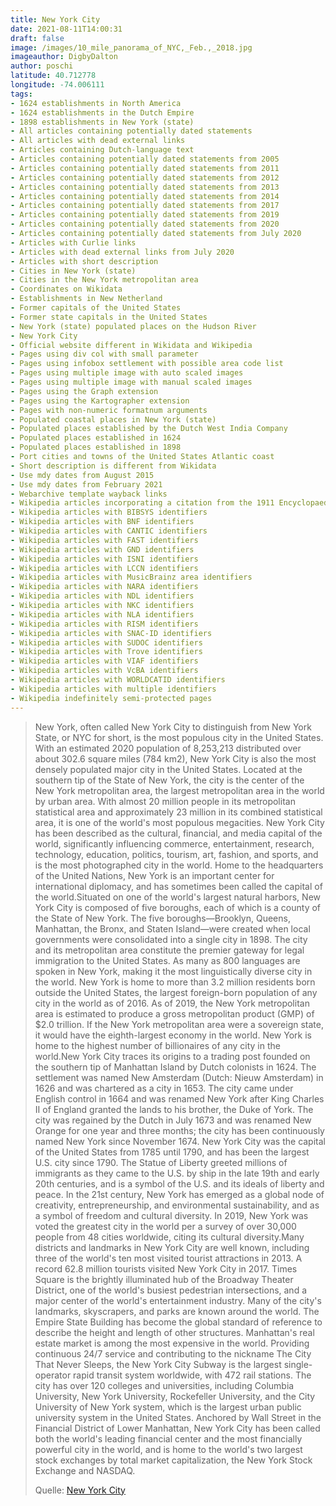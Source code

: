 ```yaml
---
title: New York City
date: 2021-08-11T14:00:31
draft: false
image: /images/10_mile_panorama_of_NYC,_Feb.,_2018.jpg
imageauthor: DigbyDalton
author: poschi
latitude: 40.712778
longitude: -74.006111
tags: 
- 1624 establishments in North America
- 1624 establishments in the Dutch Empire
- 1898 establishments in New York (state)
- All articles containing potentially dated statements
- All articles with dead external links
- Articles containing Dutch-language text
- Articles containing potentially dated statements from 2005
- Articles containing potentially dated statements from 2011
- Articles containing potentially dated statements from 2012
- Articles containing potentially dated statements from 2013
- Articles containing potentially dated statements from 2014
- Articles containing potentially dated statements from 2017
- Articles containing potentially dated statements from 2019
- Articles containing potentially dated statements from 2020
- Articles containing potentially dated statements from July 2020
- Articles with Curlie links
- Articles with dead external links from July 2020
- Articles with short description
- Cities in New York (state)
- Cities in the New York metropolitan area
- Coordinates on Wikidata
- Establishments in New Netherland
- Former capitals of the United States
- Former state capitals in the United States
- New York (state) populated places on the Hudson River
- New York City
- Official website different in Wikidata and Wikipedia
- Pages using div col with small parameter
- Pages using infobox settlement with possible area code list
- Pages using multiple image with auto scaled images
- Pages using multiple image with manual scaled images
- Pages using the Graph extension
- Pages using the Kartographer extension
- Pages with non-numeric formatnum arguments
- Populated coastal places in New York (state)
- Populated places established by the Dutch West India Company
- Populated places established in 1624
- Populated places established in 1898
- Port cities and towns of the United States Atlantic coast
- Short description is different from Wikidata
- Use mdy dates from August 2015
- Use mdy dates from February 2021
- Webarchive template wayback links
- Wikipedia articles incorporating a citation from the 1911 Encyclopaedia Britannica with Wikisource reference
- Wikipedia articles with BIBSYS identifiers
- Wikipedia articles with BNF identifiers
- Wikipedia articles with CANTIC identifiers
- Wikipedia articles with FAST identifiers
- Wikipedia articles with GND identifiers
- Wikipedia articles with ISNI identifiers
- Wikipedia articles with LCCN identifiers
- Wikipedia articles with MusicBrainz area identifiers
- Wikipedia articles with NARA identifiers
- Wikipedia articles with NDL identifiers
- Wikipedia articles with NKC identifiers
- Wikipedia articles with NLA identifiers
- Wikipedia articles with RISM identifiers
- Wikipedia articles with SNAC-ID identifiers
- Wikipedia articles with SUDOC identifiers
- Wikipedia articles with Trove identifiers
- Wikipedia articles with VIAF identifiers
- Wikipedia articles with VcBA identifiers
- Wikipedia articles with WORLDCATID identifiers
- Wikipedia articles with multiple identifiers
- Wikipedia indefinitely semi-protected pages
---
```




> New York, often called New York City to distinguish from New York State, or
> NYC for short, is the most populous city in the United States. With an
> estimated 2020 population of 8,253,213 distributed over about 302.6 square
> miles (784 km2), New York City is also the most densely populated major city
> in the United States. Located at the southern tip of the State of New York,
> the city is the center of the New York metropolitan area, the largest
> metropolitan area in the world by urban area. With almost 20 million people in
> its metropolitan statistical area and approximately 23 million in its combined
> statistical area, it is one of the world's most populous megacities. New York
> City has been described as the cultural, financial, and media capital of the
> world, significantly influencing commerce, entertainment, research,
> technology, education, politics, tourism, art, fashion, and sports, and is the
> most photographed city in the world. Home to the headquarters of the United
> Nations, New York is an important center for international diplomacy, and has
> sometimes been called the capital of the world.Situated on one of the world's
> largest natural harbors, New York City is composed of five boroughs, each of
> which is a county of the State of New York. The five boroughs—Brooklyn,
> Queens, Manhattan, the Bronx, and Staten Island—were created when local
> governments were consolidated into a single city in 1898. The city and its
> metropolitan area constitute the premier gateway for legal immigration to the
> United States. As many as 800 languages are spoken in New York, making it the
> most linguistically diverse city in the world. New York is home to more than
> 3.2 million residents born outside the United States, the largest foreign-born
> population of any city in the world as of 2016. As of 2019, the New York
> metropolitan area is estimated to produce a gross metropolitan product (GMP)
> of $2.0 trillion. If the New York metropolitan area were a sovereign state, it
> would have the eighth-largest economy in the world. New York is home to the
> highest number of billionaires of any city in the world.New York City traces
> its origins to a trading post founded on the southern tip of Manhattan Island
> by Dutch colonists in 1624. The settlement was named New Amsterdam (Dutch:
> Nieuw Amsterdam) in 1626 and was chartered as a city in 1653. The city came
> under English control in 1664 and was renamed New York after King Charles II
> of England granted the lands to his brother, the Duke of York. The city was
> regained by the Dutch in July 1673 and was renamed New Orange for one year and
> three months; the city has been continuously named New York since November
> 1674. New York City was the capital of the United States from 1785 until 1790,
> and has been the largest U.S. city since 1790. The Statue of Liberty greeted
> millions of immigrants as they came to the U.S. by ship in the late 19th and
> early 20th centuries, and is a symbol of the U.S. and its ideals of liberty
> and peace. In the 21st century, New York has emerged as a global node of
> creativity, entrepreneurship, and environmental sustainability, and as a
> symbol of freedom and cultural diversity. In 2019, New York was voted the
> greatest city in the world per a survey of over 30,000 people from 48 cities
> worldwide, citing its cultural diversity.Many districts and landmarks in New
> York City are well known, including three of the world's ten most visited
> tourist attractions in 2013. A record 62.8 million tourists visited New York
> City in 2017. Times Square is the brightly illuminated hub of the Broadway
> Theater District, one of the world's busiest pedestrian intersections, and a
> major center of the world's entertainment industry. Many of the city's
> landmarks, skyscrapers, and parks are known around the world. The Empire State
> Building has become the global standard of reference to describe the height
> and length of other structures. Manhattan's real estate market is among the
> most expensive in the world. Providing continuous 24/7 service and
> contributing to the nickname The City That Never Sleeps, the New York City
> Subway is the largest single-operator rapid transit system worldwide, with 472
> rail stations. The city has over 120 colleges and universities, including
> Columbia University, New York University, Rockefeller University, and the City
> University of New York system, which is the largest urban public university
> system in the United States. Anchored by Wall Street in the Financial District
> of Lower Manhattan, New York City has been called both the world's leading
> financial center and the most financially powerful city in the world, and is
> home to the world's two largest stock exchanges by total market
> capitalization, the New York Stock Exchange and NASDAQ.
>
> Quelle: [New York City](https://en.wikipedia.org/wiki/New_York_City)
